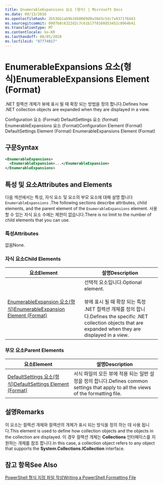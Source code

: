```yaml
---
title: EnumerableExpansions 요소 (형식) | Microsoft Docs
ms.date: 09/13/2016
ms.openlocfilehash: 2b536b1ab9b34b0089d0a38d3c5dc7a937176443
ms.sourcegitcommit: 0907b8c6322d2c7c61b17f8168d53452c8964b41
ms.translationtype: MT
ms.contentlocale: ko-KR
ms.lasthandoff: 08/05/2020
ms.locfileid: "87774017"
---
```

# <a name="enumerableexpansions-element-format"></a><span data-ttu-id="07155-102">EnumerableExpansions 요소(형식)</span><span class="sxs-lookup"><span data-stu-id="07155-102">EnumerableExpansions Element (Format)</span></span>

<span data-ttu-id="07155-103">.NET 컬렉션 개체가 뷰에 표시 될 때 확장 되는 방법을 정의 합니다.</span><span class="sxs-lookup"><span data-stu-id="07155-103">Defines how .NET collection objects are expanded when they are displayed in a view.</span></span>

<span data-ttu-id="07155-104">Configuration 요소 (Format) DefaultSettings 요소 (format) EnumerableExpansions 요소 (Format)</span><span class="sxs-lookup"><span data-stu-id="07155-104">Configuration Element (Format) DefaultSettings Element (Format) EnumerableExpansions Element (Format)</span></span>

## <a name="syntax"></a><span data-ttu-id="07155-105">구문</span><span class="sxs-lookup"><span data-stu-id="07155-105">Syntax</span></span>

```xml
<EnumerableExpansions>
  <EnumerableExpansion>...</EnumerableExpansion>
</EnumerableExpansions>
```

## <a name="attributes-and-elements"></a><span data-ttu-id="07155-106">특성 및 요소</span><span class="sxs-lookup"><span data-stu-id="07155-106">Attributes and Elements</span></span>

<span data-ttu-id="07155-107">다음 섹션에서는 특성, 자식 요소 및 요소의 부모 요소에 대해 설명 합니다 `EnumerableExpansions` .</span><span class="sxs-lookup"><span data-stu-id="07155-107">The following sections describe attributes, child elements, and the parent element of the `EnumerableExpansions` element.</span></span> <span data-ttu-id="07155-108">사용할 수 있는 자식 요소 수에는 제한이 없습니다.</span><span class="sxs-lookup"><span data-stu-id="07155-108">There is no limit to the number of child elements that you can use.</span></span>

### <a name="attributes"></a><span data-ttu-id="07155-109">특성</span><span class="sxs-lookup"><span data-stu-id="07155-109">Attributes</span></span>

<span data-ttu-id="07155-110">없음</span><span class="sxs-lookup"><span data-stu-id="07155-110">None.</span></span>

### <a name="child-elements"></a><span data-ttu-id="07155-111">자식 요소</span><span class="sxs-lookup"><span data-stu-id="07155-111">Child Elements</span></span>

|<span data-ttu-id="07155-112">요소</span><span class="sxs-lookup"><span data-stu-id="07155-112">Element</span></span>|<span data-ttu-id="07155-113">설명</span><span class="sxs-lookup"><span data-stu-id="07155-113">Description</span></span>|
|-------------|-----------------|
|[<span data-ttu-id="07155-114">EnumerableExpansion 요소(형식)</span><span class="sxs-lookup"><span data-stu-id="07155-114">EnumerableExpansion Element (Format)</span></span>](./enumerableexpansion-element-format.md)|<span data-ttu-id="07155-115">선택적 요소입니다.</span><span class="sxs-lookup"><span data-stu-id="07155-115">Optional element.</span></span><br /><br /> <span data-ttu-id="07155-116">뷰에 표시 될 때 확장 되는 특정 .NET 컬렉션 개체를 정의 합니다.</span><span class="sxs-lookup"><span data-stu-id="07155-116">Defines the specific .NET collection objects that are expanded when they are displayed in a view.</span></span>|

### <a name="parent-elements"></a><span data-ttu-id="07155-117">부모 요소</span><span class="sxs-lookup"><span data-stu-id="07155-117">Parent Elements</span></span>

|<span data-ttu-id="07155-118">요소</span><span class="sxs-lookup"><span data-stu-id="07155-118">Element</span></span>|<span data-ttu-id="07155-119">설명</span><span class="sxs-lookup"><span data-stu-id="07155-119">Description</span></span>|
|-------------|-----------------|
|[<span data-ttu-id="07155-120">DefaultSettings 요소(형식)</span><span class="sxs-lookup"><span data-stu-id="07155-120">DefaultSettings Element (Format)</span></span>](./defaultsettings-element-format.md)|<span data-ttu-id="07155-121">서식 파일의 모든 뷰에 적용 되는 일반 설정을 정의 합니다.</span><span class="sxs-lookup"><span data-stu-id="07155-121">Defines common settings that apply to all the views of the formatting file.</span></span>|

## <a name="remarks"></a><span data-ttu-id="07155-122">설명</span><span class="sxs-lookup"><span data-stu-id="07155-122">Remarks</span></span>

<span data-ttu-id="07155-123">이 요소는 컬렉션 개체와 컬렉션의 개체가 표시 되는 방식을 정의 하는 데 사용 됩니다.</span><span class="sxs-lookup"><span data-stu-id="07155-123">This element is used to define how collection objects and the objects in the collection are displayed.</span></span> <span data-ttu-id="07155-124">이 경우 컬렉션 개체는 **Collections** 인터페이스를 지 원하는 개체를 참조 합니다.</span><span class="sxs-lookup"><span data-stu-id="07155-124">In this case, a collection object refers to any object that supports the  **System.Collections.ICollection** interface.</span></span>

## <a name="see-also"></a><span data-ttu-id="07155-125">참고 항목</span><span class="sxs-lookup"><span data-stu-id="07155-125">See Also</span></span>

[<span data-ttu-id="07155-126">PowerShell 형식 지정 파일 작성</span><span class="sxs-lookup"><span data-stu-id="07155-126">Writing a PowerShell Formatting File</span></span>](./writing-a-powershell-formatting-file.md)
